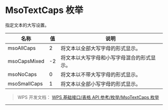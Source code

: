 # MsoTextCaps 枚举

指定文本的大写设置。

| 名称         | 值  | 说明                                       |
|--------------|-----|--------------------------------------------|
| msoAllCaps   | 2   | 将文本以全部大写字母的形式显示。           |
| msoCapsMixed | -2  | 将文本以大写字母和小写字母混合的形式显示。 |
| msoNoCaps    | 0   | 将文本以不带大写字母的形式显示。           |
| msoSmallCaps | 1   | 将文本以全部小写字母的形式显示。           |

> WPS 开发文档： [WPS 基础接口/表格 API 参考/枚举/MsoTextCaps 枚举](https://qn.cache.wpscdn.cn/encs/doc/office_v19/topics/WPS%20%E5%9F%BA%E7%A1%80%E6%8E%A5%E5%8F%A3/%E8%A1%A8%E6%A0%BC%20API%20%E5%8F%82%E8%80%83/%E6%9E%9A%E4%B8%BE/MsoTextCaps%20%E6%9E%9A%E4%B8%BE.html)

------------------------------------------------------------------------
